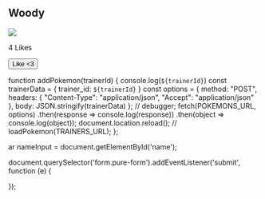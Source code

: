 <div class="card">
    <h2>Woody</h2>
    <img src=toy_image_url class="toy-avatar" />
    <p>4 Likes </p>
    <button class="like-btn">Like <3</button>
  </div>


function addPokemon(trainerId) {
  console.log(`${trainerId}`)
  const trainerData = {
    trainer_id: `${trainerId}`
  }
  const options = {
    method: "POST",
    headers: {
      "Content-Type": "application/json",
      "Accept": "application/json"
    },
    body: JSON.stringify(trainerData)
  };
  // debugger;
  fetch(POKEMONS_URL, options)
    .then(response => console.log(response))
    .then(object => console.log(object));
    document.location.reload();
    // loadPokemon(TRAINERS_URL);
};

ar nameInput = document.getElementById('name');

document.querySelector('form.pure-form').addEventListener('submit', function (e) {
<!-- 
    //prevent the normal submission of the form
    e.preventDefault();

    console.log(nameInput.value);     -->
});